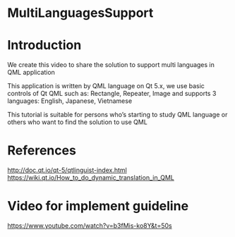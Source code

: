 # MultiLanguagesSupport

# Introduction
We create this video to share the solution to support multi languages in QML application

This application is written by QML language on Qt 5.x, we use basic controls of Qt QML such as: Rectangle, Repeater, Image and supports 3 languages: English, Japanese, Vietnamese

This tutorial is suitable for persons who’s starting to study QML language or others who want to find the solution to use QML

# References
http://doc.qt.io/qt-5/qtlinguist-index.html
https://wiki.qt.io/How_to_do_dynamic_translation_in_QML

# Video for implement guideline
https://www.youtube.com/watch?v=b3fMis-ko8Y&t=50s
